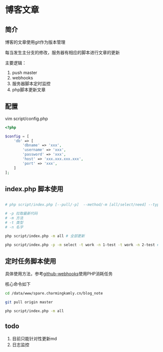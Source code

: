 # 博客文章

## 简介

博客的文章使用git作为版本管理

每当发生主分支的修改，服务器有相应的脚本进行文章的更新

主要逻辑：

1. push master
2. webhooks
3. 服务器脚本定时监控
4. php脚本更新文章 


## 配置

vim script/config.php

```php
<?php 

$config = [
    'db' => [
        'dbname' => 'xxx',
        'username' => 'xxx',
        'password' => 'xxx',
        'host' => 'xxx.xxx.xxx.xxx',
        'port' => 'xxx',
    ]
];
```


## index.php 脚本使用


```bash

# php script/index.php [--pull/-p]  --method/-m [all/select/need] --type/-t [article/work] --name/-n [name]

# -p 拉取最新代码
# -m 方法
# -t 类型
# -n 名字

php script/index.php -m all # 全部更新

php script/index.php -p -m select -t work -n 1-test -t work -n 2-test # 拉取最新代码 更新 work/1-test/1-test.md work/2-test/2-test.md

```

## 定时任务脚本使用

具体使用方法，参考[github-webhooks](https://github.com/kamly/github-webhooks)使用PHP消耗任务

核心命令如下

```bash
cd /data/www/spare.charmingkamly.cn/blog_note

git pull origin master

php script/index.php -m all
```

## todo

1. 目前只能针对性更新md
2. 日志监控

